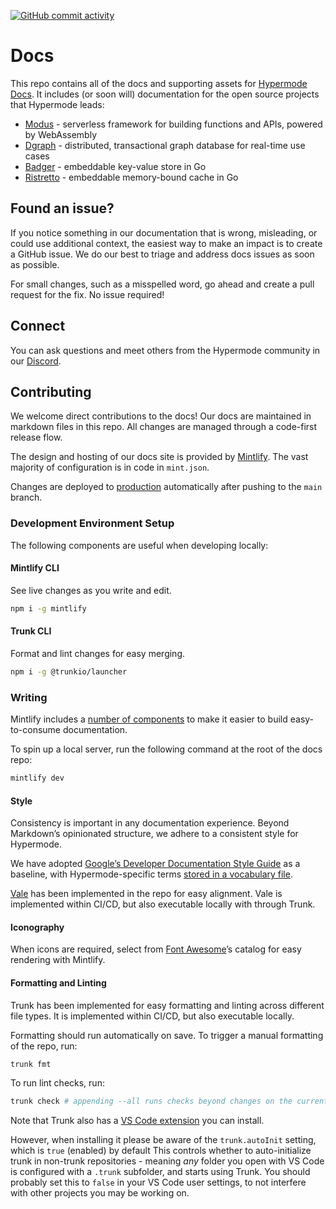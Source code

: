 [![GitHub commit activity](https://img.shields.io/github/commit-activity/m/hypermodeinc/docs)](https://github.com/hypermodeinc/docs/commits/main/)

# Docs

This repo contains all of the docs and supporting assets for
[Hypermode Docs](https://docs.hypermode.com). It includes (or soon will)
documentation for the open source projects that Hypermode leads:

- [Modus](https://github.com/hypermodeinc/modus) - serverless framework for
  building functions and APIs, powered by WebAssembly
- [Dgraph](https://github.com/hypermodeinc/dgraph) - distributed, transactional
  graph database for real-time use cases
- [Badger](https://github.com/hypermodeinc/badger) - embeddable key-value store
  in Go
- [Ristretto](https://github.com/hypermodeinc/ristretto) - embeddable
  memory-bound cache in Go

## Found an issue?

If you notice something in our documentation that is wrong, misleading, or could
use additional context, the easiest way to make an impact is to create a GitHub
issue. We do our best to triage and address docs issues as soon as possible.

For small changes, such as a misspelled word, go ahead and create a pull request
for the fix. No issue required!

## Connect

You can ask questions and meet others from the Hypermode community in our
[Discord](https://discord.hypermode.com).

## Contributing

We welcome direct contributions to the docs! Our docs are maintained in markdown
files in this repo. All changes are managed through a code-first release flow.

The design and hosting of our docs site is provided by
[Mintlify](https://mintlify.com/). The vast majority of configuration is in code
in `mint.json`.

Changes are deployed to [production](https://docs.hypermode.com) automatically
after pushing to the `main` branch.

### Development Environment Setup

The following components are useful when developing locally:

#### Mintlify CLI

See live changes as you write and edit.

```bash
npm i -g mintlify
```

#### Trunk CLI

Format and lint changes for easy merging.

```bash
npm i -g @trunkio/launcher
```

### Writing

Mintlify includes a
[number of components](https://mintlify.com/docs/content/components/accordions)
to make it easier to build easy-to-consume documentation.

To spin up a local server, run the following command at the root of the docs
repo:

```bash
mintlify dev
```

#### Style

Consistency is important in any documentation experience. Beyond Markdown’s
opinionated structure, we adhere to a consistent style for Hypermode.

We have adopted
[Google’s Developer Documentation Style Guide](https://developers.google.com/style/)
as a baseline, with Hypermode-specific terms
[stored in a vocabulary file](./styles/config/vocabularies/general/accept.txt).

[Vale](https://vale.sh/) has been implemented in the repo for easy alignment.
Vale is implemented within CI/CD, but also executable locally with through
Trunk.

#### Iconography

When icons are required, select from
[Font Awesome](https://fontawesome.com/icons)’s catalog for easy rendering with
Mintlify.

#### Formatting and Linting

Trunk has been implemented for easy formatting and linting across different file
types. It is implemented within CI/CD, but also executable locally.

Formatting should run automatically on save. To trigger a manual formatting of
the repo, run:

```bash
trunk fmt
```

To run lint checks, run:

```bash
trunk check # appending --all runs checks beyond changes on the current branch
```

Note that Trunk also has a
[VS Code extension](https://marketplace.visualstudio.com/items?itemName=Trunk.io)
you can install.

However, when installing it please be aware of the `trunk.autoInit` setting,
which is `true` (enabled) by default This controls whether to auto-initialize
trunk in non-trunk repositories - meaning _any_ folder you open with VS Code is
configured with a `.trunk` subfolder, and starts using Trunk. You should
probably set this to `false` in your VS Code user settings, to not interfere
with other projects you may be working on.
